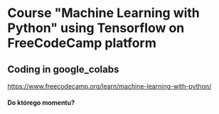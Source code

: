 # Course "Machine Learning with Python" using Tensorflow on FreeCodeCamp platform

## Coding in google_colabs

https://www.freecodecamp.org/learn/machine-learning-with-python/

#### Do którego momentu?
